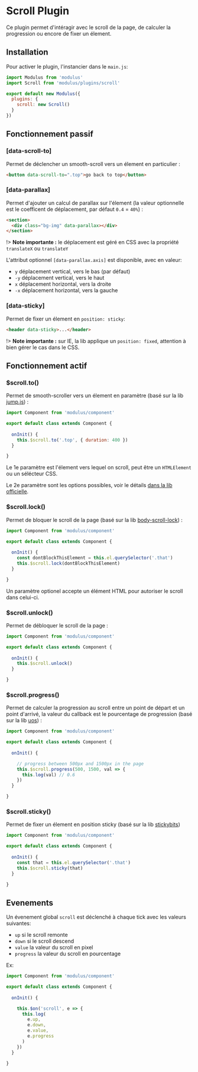 # Scroll Plugin

Ce plugin permet d'intéragir avec le scroll de la page, de calculer la progression ou encore de fixer un élement.

## Installation

Pour activer le plugin, l'instancier dans le `main.js`:

```js
import Modulus from 'modulus'
import Scroll from 'modulus/plugins/scroll'

export default new Modulus({
  plugins: {
    scroll: new Scroll()
  }
})
```

## Fonctionnement passif

### [data-scroll-to]

Permet de déclencher un smooth-scroll vers un élement en particulier :

```html
<button data-scroll-to=".top">go back to top</button>
```

### [data-parallax]

Permet d'ajouter un calcul de parallax sur l'élement (la valeur optionnelle est le coefficent de déplacement, par défaut `0.4` = `40%`) :

```html
<section>
  <div class="bg-img" data-parallax></div>
</section>
```

!> **Note importante :** le déplacement est géré en CSS avec la propriété `translateX` ou `translateY`

L'attribut optionnel `[data-parallax.axis]` est disponible, avec en valeur:
- `y` déplacement vertical, vers le bas (par défaut)
- `-y` déplacement vertical, vers le haut
- `x` déplacement horizontal, vers la droite
- `-x` déplacement horizontal, vers la gauche

### [data-sticky]

Permet de fixer un élement en `position: sticky`:

```html
<header data-sticky>...</header>
```

!> **Note importante :** sur IE, la lib applique un `position: fixed`, attention à bien gérer le cas dans le CSS.

## Fonctionnement actif

### $scroll.to()

Permet de smooth-scroller vers un élement en paramètre (basé sur la lib [jump.js](http://callmecavs.com/jump.js/)) :

```js
import Component from 'modulus/component'

export default class extends Component {
  
  onInit() {
    this.$scroll.to('.top', { duration: 400 })
  }

}
```

Le 1e paramètre est l'élement vers lequel on scroll, peut être un `HTMLElement` ou un sélécteur CSS.

Le 2e paramètre sont les options possibles, voir le détails [dans la lib officielle](https://github.com/callmecavs/jump.js#options).


### $scroll.lock()

Permet de bloquer le scroll de la page (basé sur la lib [body-scroll-lock](https://github.com/willmcpo/body-scroll-lock)) :

```js
import Component from 'modulus/component'

export default class extends Component {
  
  onInit() {
    const dontBlockThisElement = this.el.querySelector('.that')
    this.$scroll.lock(dontBlockThisElement)
  }

}
```

Un paramètre optionel accepte un élément HTML pour autoriser le scroll dans celui-ci.

### $scroll.unlock()

Permet de débloquer le scroll de la page :

```js
import Component from 'modulus/component'

export default class extends Component {
  
  onInit() {
    this.$scroll.unlock()
  }

}
```

### $scroll.progress()

Permet de calculer la progression au scroll entre un point de départ et un point d'arrivé, la valeur du callback est le pourcentage de progression (basé sur la lib [uos](https://github.com/vaneenige/uos)) :

```js
import Component from 'modulus/component'

export default class extends Component {
  
  onInit() {

    // progress between 500px and 1500px in the page
    this.$scroll.progress(500, 1500, val => {
      this.log(val) // 0.6
    })
  }

}
```

### $scroll.sticky()

Permet de fixer un élement en position sticky (basé sur la lib [stickybits](https://github.com/dollarshaveclub/stickybits))

```js
import Component from 'modulus/component'

export default class extends Component {
  
  onInit() {
    const that = this.el.querySelector('.that')
    this.$scroll.sticky(that)
  }

}
```

## Evenements

Un évenement global `scroll` est déclenché à chaque tick avec les valeurs suivantes:
- `up` si le scroll remonte
- `down` si le scroll descend
- `value` la valeur du scroll en pixel
- `progress` la valeur du scroll en pourcentage

Ex:
```js
import Component from 'modulus/component'

export default class extends Component {
  
  onInit() {

    this.$on('scroll', e => {
      this.log(
        e.up,
        e.down,
        e.value,
        e.progress
      )
    })
  }

}
```